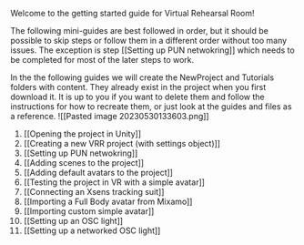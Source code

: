 Welcome to the getting started guide for Virtual Rehearsal Room!

The following mini-guides are best followed in order, but it should be possible to skip steps or follow them in a different order without too many issues.
The exception is step [[Setting up PUN netwokring]] which needs to be completed for most of the later steps to work.

In the the following guides we will create the NewProject and Tutorials folders with content. They already exist in the project when you first download it. It is up to you if you want to delete them and follow the instructions for how to recreate them, or just look at the guides and files as a reference.
![[Pasted image 20230530133603.png]]

1. [[Opening the project in Unity]]
2. [[Creating a new VRR project (with settings object)]]
3. [[Setting up PUN netwokring]]
4. [[Adding scenes to the project]]
5. [[Adding default avatars to the project]]
6. [[Testing the project in VR with a simple avatar]]
7. [[Connecting an Xsens tracking suit]]
9. [[Importing a Full Body avatar from Mixamo]]
10. [[Importing custom simple avatar]]
11. [[Setting up an OSC light]]
12. [[Setting up a networked OSC light]]
